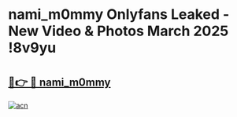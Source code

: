# nami_m0mmy Onlyfans Leaked - New Video & Photos March 2025 !8v9yu

# <h2><a href="https://ziwkmc.iuczelnia.edu.pl?title=nami_m0mmy&ref=8v9yu">🔗👉 🔴 nami_m0mmy</a></h2>

[![acn](https://github.com/user-attachments/assets/0f9c940e-d8b0-45ae-aac7-cd30a18b3e1c)](https://ziwkmc.iuczelnia.edu.pl?title=nami_m0mmy&ref=8v9yu)

